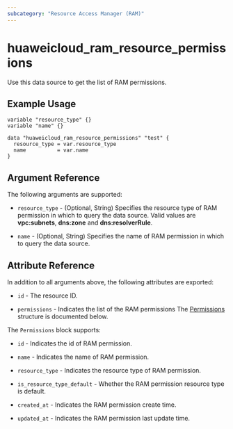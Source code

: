 ```yaml
---
subcategory: "Resource Access Manager (RAM)"
---
```


# huaweicloud_ram_resource_permissions

Use this data source to get the list of RAM permissions.

## Example Usage

```hcl
variable "resource_type" {}
variable "name" {}

data "huaweicloud_ram_resource_permissions" "test" {
  resource_type = var.resource_type
  name          = var.name
}
```

## Argument Reference

The following arguments are supported:

* `resource_type` - (Optional, String) Specifies the resource type of RAM permission in which to query the data source.
  Valid values are **vpc:subnets**, **dns:zone** and **dns:resolverRule**.

* `name` - (Optional, String) Specifies the name of RAM permission in which to query the data source.

## Attribute Reference

In addition to all arguments above, the following attributes are exported:

* `id` - The resource ID.

* `permissions` - Indicates the list of the RAM permissions
  The [Permissions](#RAM_Permissions) structure is documented below.

<a name="RAM_Permissions"></a>
The `Permissions` block supports:

* `id` - Indicates the id of RAM permission.

* `name` - Indicates the name of RAM permission.

* `resource_type` - Indicates the resource type of RAM permission.

* `is_resource_type_default` - Whether the RAM permission resource type is default.

* `created_at` - Indicates the RAM permission create time.

* `updated_at` - Indicates the RAM permission last update time.
